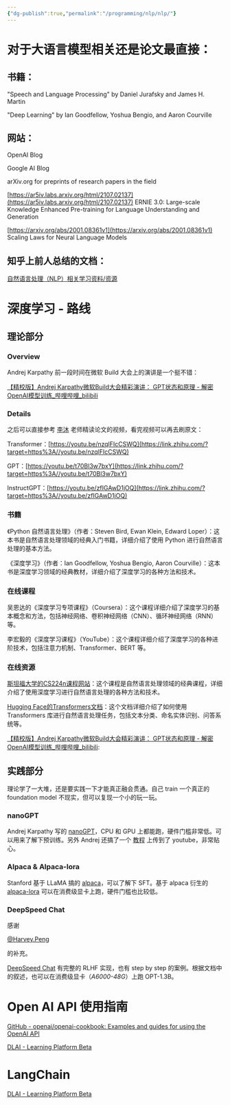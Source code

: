 ```yaml
---
{"dg-publish":true,"permalink":"/programming/nlp/nlp/"}
---
```



# 对于大语言模型相关还是论文最直接：

## 书籍：

"Speech and Language Processing" by Daniel Jurafsky and James H. Martin

"Deep Learning" by Ian Goodfellow, Yoshua Bengio, and Aaron Courville

## 网站：

OpenAI Blog

Google AI Blog

arXiv.org for preprints of research papers in the field

[https://ar5iv.labs.arxiv.org/html/2107.02137](https://ar5iv.labs.arxiv.org/html/2107.02137) ERNIE 3.0: Large-scale Knowledge Enhanced Pre-training for Language Understanding and Generation

[https://arxiv.org/abs/2001.08361v1](https://arxiv.org/abs/2001.08361v1) Scaling Laws for Neural Language Models

## 知乎上前人总结的文档：

[自然语言处理（NLP）相关学习资料/资源](https://zhuanlan.zhihu.com/p/97191442)

# 深度学习 - 路线

## 理论部分

### Overview

Andrej Karpathy 前一段时间在微软 Build 大会上的演讲是一个挺不错：

[【精校版】Andrej Karpathy微软Build大会精彩演讲： GPT状态和原理 - 解密OpenAI模型训练_哔哩哔哩_bilibili](https://link.zhihu.com/?target=https%3A//www.bilibili.com/video/BV1ts4y1T7UH/%3Fshare_source%3Dcopy_web%26vd_source%3Da0e91ceeeddaf4fc60dc364143cb1828)

### Details

之后可以直接参考 [李沐](https://www.zhihu.com/search?q=%E6%9D%8E%E6%B2%90&search_source=Entity&hybrid_search_source=Entity&hybrid_search_extra=%7B%22sourceType%22%3A%22answer%22%2C%22sourceId%22%3A3063230236%7D) 老师精读论文的视频，看完视频可以再去刷原文：

Transformer：[https://youtu.be/nzqlFIcCSWQ](https://link.zhihu.com/?target=https%3A//youtu.be/nzqlFIcCSWQ)

GPT：[https://youtu.be/t70Bl3w7bxY](https://link.zhihu.com/?target=https%3A//youtu.be/t70Bl3w7bxY)

InstructGPT：[https://youtu.be/zfIGAwD1jOQ](https://link.zhihu.com/?target=https%3A//youtu.be/zfIGAwD1jOQ)

### 书籍

《Python 自然语言处理》（作者：Steven Bird, Ewan Klein, Edward Loper）：这本书是自然语言处理领域的经典入门书籍，详细介绍了使用 Python 进行自然语言处理的基本方法。

《深度学习》（作者：Ian Goodfellow, Yoshua Bengio, Aaron Courville）：这本书是深度学习领域的经典教材，详细介绍了深度学习的各种方法和技术。

### 在线课程

吴恩达的《深度学习专项课程》（Coursera）：这个课程详细介绍了深度学习的基本概念和方法，包括神经网络、卷积神经网络（CNN）、循环神经网络（RNN）等。

李宏毅的《深度学习课程》（YouTube）：这个课程详细介绍了深度学习的各种进阶技术，包括注意力机制、Transformer、BERT 等。

### 在线资源

[斯坦福大学的CS224n课程网站](http://web.stanford.edu/class/cs224n/)：这个课程是自然语言处理领域的经典课程，详细介绍了使用深度学习进行自然语言处理的各种方法和技术。

[Hugging Face的Transformers文档](https://huggingface.co/docs/transformers/index)：这个文档详细介绍了如何使用 Transformers 库进行自然语言处理任务，包括文本分类、命名实体识别、问答系统等。

[【精校版】Andrej Karpathy微软Build大会精彩演讲： GPT状态和原理 - 解密OpenAI模型训练\_哔哩哔哩\_bilibili](https://www.bilibili.com/video/BV1ts4y1T7UH/?vd_source=db8a4b4129af2e1d7a3e3f6357bb4d45):

## 实践部分

理论学了一大堆，还是要实践一下才能真正融会贯通。自己 train 一个真正的 foundation model 不现实，但可以复现一个小的玩一玩。

### nanoGPT

Andrej Karpathy 写的 [nanoGPT](https://link.zhihu.com/?target=https%3A//github.com/karpathy/nanoGPT)，CPU 和 GPU 上都能跑，硬件门槛非常低。可以用来了解下预训练。另外 Andrej 还搞了一个 [教程](https://link.zhihu.com/?target=https%3A//youtu.be/kCc8FmEb1nY) 上传到了 youtube，非常贴心。

### Alpaca & Alpaca-lora

Stanford 基于 LLaMA 搞的 [alpaca](https://link.zhihu.com/?target=https%3A//github.com/tatsu-lab/stanford_alpaca)，可以了解下 SFT。基于 alpaca 衍生的 [alpaca-lora](https://link.zhihu.com/?target=https%3A//github.com/tloen/alpaca-lora) 可以在消费级显卡上跑，硬件门槛也比较低。

### DeepSpeed Chat

感谢

[@Harvey.Peng](//www.zhihu.com/people/19905574e18fbe60c23c1685133c1bfc)

的补充。

[DeepSpeed Chat](https://link.zhihu.com/?target=https%3A//github.com/microsoft/DeepSpeed/tree/master/blogs/deepspeed-chat/chinese) 有完整的 RLHF 实现，也有 step by step 的案例。根据文档中的叙述，也可以在消费级显卡（_A6000-48G_）上跑 OPT-1.3B。

# Open AI API 使用指南

[GitHub - openai/openai-cookbook: Examples and guides for using the OpenAI API](https://github.com/openai/openai-cookbook)

[DLAI - Learning Platform Beta](https://learn.deeplearning.ai/chatgpt-building-system/lesson/1/introduction)

# LangChain

[DLAI - Learning Platform Beta](https://learn.deeplearning.ai/langchain/lesson/1/introduction)
